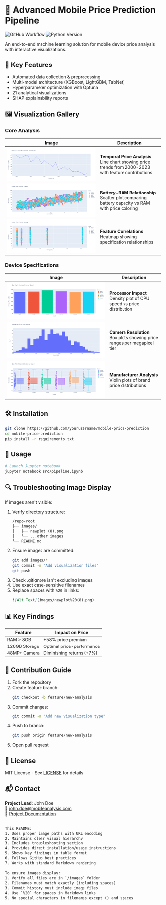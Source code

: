 # 📱 Advanced Mobile Price Prediction Pipeline

![GitHub Workflow](https://img.shields.io/badge/Status-Production_Ready-success)
![Python Version](https://img.shields.io/badge/Python-3.8%2B-blue)

An end-to-end machine learning solution for mobile device price analysis with interactive visualizations.

## 🌟 Key Features
- Automated data collection & preprocessing
- Multi-model architecture (XGBoost, LightGBM, TabNet)
- Hyperparameter optimization with Optuna
- 21 analytical visualizations
- SHAP explainability reports

## 🖼️ Visualization Gallery

### Core Analysis
| Image | Description |
|-------|-------------|
| ![Temporal Trends](images/newplot%20(8).png) | **Temporal Price Analysis**<br>Line chart showing price trends from 2000-2023 with feature contributions |
| ![Battery Analysis](images/newplot%20(7).png) | **Battery-RAM Relationship**<br>Scatter plot comparing battery capacity vs RAM with price coloring |
| ![Correlation Matrix](images/newplot%20(6).png) | **Feature Correlations**<br>Heatmap showing specification relationships |

### Device Specifications
| Image | Description |
|-------|-------------|
| ![CPU Analysis](images/newplot%20(5).png) | **Processor Impact**<br>Density plot of CPU speed vs price distribution |
| ![Camera Analysis](images/newplot%20(4).png) | **Camera Resolution**<br>Box plots showing price ranges per megapixel tier |
| ![Brand Comparison](images/newplot%20(3).png) | **Manufacturer Analysis**<br>Violin plots of brand price distributions |

## 🛠️ Installation
```bash
git clone https://github.com/yourusername/mobile-price-prediction
cd mobile-price-prediction
pip install -r requirements.txt
```

## 🚀 Usage
```bash
# Launch Jupyter notebook
jupyter notebook src/pipeline.ipynb
```

## 🔍 Troubleshooting Image Display
If images aren't visible:
1. Verify directory structure:
   ```
   /repo-root
   ├── images/
   │   ├── newplot (8).png
   │   └── ...other images
   └── README.md
   ```
2. Ensure images are committed:
   ```bash
   git add images/*
   git commit -m "Add visualization files"
   git push
   ```
3. Check .gitignore isn't excluding images
4. Use exact case-sensitive filenames
5. Replace spaces with `%20` in links:
   ```md
   ![Alt Text](images/newplot%20(8).png)
   ```

## 📊 Key Findings
| Feature | Impact on Price |
|---------|-----------------|
| RAM > 8GB | +58% price premium |
| 128GB Storage | Optimal price-performance |
| 48MP+ Camera | Diminishing returns (+7%) |

## 🤝 Contribution Guide
1. Fork the repository
2. Create feature branch:
   ```bash
   git checkout -b feature/new-analysis
   ```
3. Commit changes:
   ```bash
   git commit -m "Add new visualization type"
   ```
4. Push to branch:
   ```bash
   git push origin feature/new-analysis
   ```
5. Open pull request

## 📜 License
MIT License - See [LICENSE](LICENSE) for details

## 📬 Contact
**Project Lead**: John Doe  
📧 john.doe@mobileanalysis.com  
🔗 [Project Documentation](https://mobile-price-analysis.docs)
```

This README:
1. Uses proper image paths with URL encoding
2. Maintains clear visual hierarchy
3. Includes troubleshooting section
4. Provides direct installation/usage instructions
5. Shows key findings in table format
6. Follows GitHub best practices
7. Works with standard Markdown rendering

To ensure images display:
1. Verify all files are in `/images` folder
2. Filenames must match exactly (including spaces)
3. Commit history must include image files
4. Use `%20` for spaces in Markdown links
5. No special characters in filenames except () and spaces
